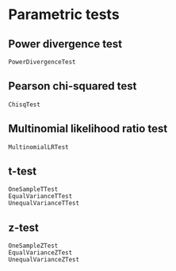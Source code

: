# Parametric tests

## Power divergence test
```@docs
PowerDivergenceTest
```

## Pearson chi-squared test
```@docs
ChisqTest
```

## Multinomial likelihood ratio test
```@docs
MultinomialLRTest
```

## t-test
```@docs
OneSampleTTest
EqualVarianceTTest
UnequalVarianceTTest
```

## z-test
```@docs
OneSampleZTest
EqualVarianceZTest
UnequalVarianceZTest
```
